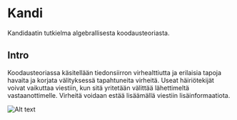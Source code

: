 # Kandi

Kandidaatin tutkielma algebrallisesta koodausteoriasta.

## Intro

Koodausteoriassa käsitellään tiedonsiirron virhealttiutta ja erilaisia tapoja havaita ja korjata välityksessä tapahtuneita virheitä. Useat häiriötekijät voivat vaikuttaa viestiin, kun sitä yritetään välittää lähettimeltä vastaanottimelle. Virheitä voidaan estää lisäämällä viestiin lisäinformaatiota.

![Alt text](/Kuvat/lahetys.jpg?raw=true "Perusidea")
